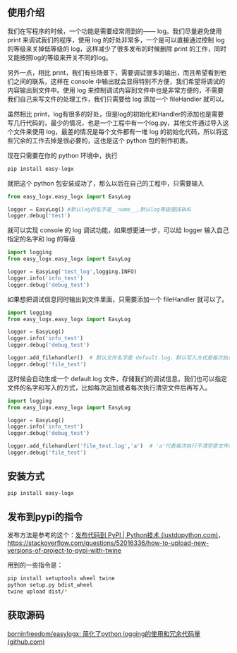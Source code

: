 ## 使用介绍

我们在写程序的时候，一个功能是需要经常用到的—— log。我们尽量避免使用 print 来调试我们的程序，使用 log 的好处非常多，一个是可以直接通过控制 log 的等级来关掉低等级的 log，这样减少了很多发布的时候删除 print 的工作，同时又能按照log的等级来开关不同的log。

另外一点，相比 print，我们有些场景下，需要调试很多的输出，而且希望看到他们之间的联系，这样在 console 中输出就会显得特别不方便，我们希望将调试的内容输出到文件中。使用 log 来控制调试内容到文件中也是非常方便的，不需要我们自己来写文件的处理工作，我们只需要给 log 添加一个 fileHandler 就可以。

虽然相比 print，log有很多的好处，但是log的初始化和Handler的添加也是需要写几行代码的，最少的情况，也是一个工程中有一个log.py，其他文件通过导入这个文件来使用 log，最差的情况是每个文件都有一堆 log 的初始化代码，所以将这些冗余的工作去掉是很必要的，这也是这个 python 包的制作初衷。

现在只需要在你的 python 环境中，执行

```bash
pip install easy-logx
```

就把这个 python 包安装成功了，那么以后在自己的工程中，只需要输入

```python
from easy_logx.easy_logx import EasyLog

logger = EasyLog() #默认log的名字是__name__,默认log等级是DEBUG
logger.debug('test')
```

就可以实现 console 的 log 调试功能，如果想更进一步，可以给 logger 输入自己指定的名字和 log 的等级

```python
import logging
from easy_logx.easy_logx import EasyLog

logger = EasyLog('test_log',logging.INFO)
logger.info('info_test')
logger.debug('debug_test')
```

如果想把调试信息同时输出到文件里面，只需要添加一个 fileHandler 就可以了。

```python
import logging
from easy_logx.easy_logx import EasyLog

logger = EasyLog()
logger.info('info_test')
logger.debug('debug_test')

logger.add_filehandler()  # 默认文件名字是 default.log，默认写入方式是每次执行清空文件再写入
logger.debug('file_test')
```

这时候会自动生成一个 default.log 文件，存储我们的调试信息，我们也可以指定文件的名字和写入的方式，比如每次追加或者每次执行清空文件后再写入。

```python
import logging
from easy_logx.easy_logx import EasyLog

logger = EasyLog()
logger.info('info_test')
logger.debug('debug_test')

logger.add_filehandler('file_test.log','a')  # 'a'代表每次执行不清空原文件的内容，直接添加新的信息
logger.debug('file_test')
```



## 安装方式

```bash
pip install easy-logx
```

## 发布到pypi的指令

发布方法是参考的这个：[发布代码到 PyPI | Python技术 (justdopython.com)](https://www.justdopython.com/2020/05/13/Python-pip/)，https://stackoverflow.com/questions/52016336/how-to-upload-new-versions-of-project-to-pypi-with-twine

用到的一些指令是：

```bash
pip install setuptools wheel twine
python setup.py bdist_wheel
twine upload dist/*
```



## 获取源码

[borninfreedom/easylogx: 简化了python logging的使用和冗余代码量 (github.com)](https://github.com/borninfreedom/easylogx)


